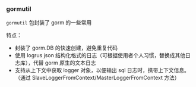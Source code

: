 ### gormutil

`gormutil` 包封装了 gorm 的一些常用

特点：
- 封装了 gorm.DB 的快速创建，避免重复代码
- 使用 logrus json 结构化格式的日志（可根据使用者个人习惯，替换成其他日志库），代替 gorm 原生的文本日志
- 支持从上下文中获取 logger 对象，以便输出 sql 日志时，携带上下文信息。（通过 SlaveLoggerFromContext/MasterLoggerFromContext 方法）